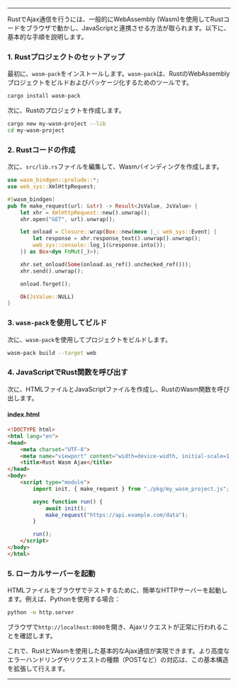 

---

RustでAjax通信を行うには、一般的にWebAssembly (Wasm)を使用してRustコードをブラウザで動かし、JavaScriptと連携させる方法が取られます。以下に、基本的な手順を説明します。

### 1. Rustプロジェクトのセットアップ

最初に、`wasm-pack`をインストールします。`wasm-pack`は、RustのWebAssemblyプロジェクトをビルドおよびパッケージ化するためのツールです。

```bash
cargo install wasm-pack
```

次に、Rustのプロジェクトを作成します。

```bash
cargo new my-wasm-project --lib
cd my-wasm-project
```

### 2. Rustコードの作成

次に、`src/lib.rs`ファイルを編集して、Wasmバインディングを作成します。

```rust
use wasm_bindgen::prelude::*;
use web_sys::XmlHttpRequest;

#[wasm_bindgen]
pub fn make_request(url: &str) -> Result<JsValue, JsValue> {
    let xhr = XmlHttpRequest::new().unwrap();
    xhr.open("GET", url).unwrap();

    let onload = Closure::wrap(Box::new(move |_: web_sys::Event| {
        let response = xhr.response_text().unwrap().unwrap();
        web_sys::console::log_1(&response.into());
    }) as Box<dyn FnMut(_)>);

    xhr.set_onload(Some(onload.as_ref().unchecked_ref()));
    xhr.send().unwrap();

    onload.forget();

    Ok(JsValue::NULL)
}
```

### 3. `wasm-pack`を使用してビルド

次に、`wasm-pack`を使用してプロジェクトをビルドします。

```bash
wasm-pack build --target web
```

### 4. JavaScriptでRust関数を呼び出す

次に、HTMLファイルとJavaScriptファイルを作成し、RustのWasm関数を呼び出します。

#### index.html

```html
<!DOCTYPE html>
<html lang="en">
<head>
    <meta charset="UTF-8">
    <meta name="viewport" content="width=device-width, initial-scale=1.0">
    <title>Rust Wasm Ajax</title>
</head>
<body>
    <script type="module">
        import init, { make_request } from "./pkg/my_wasm_project.js";

        async function run() {
            await init();
            make_request("https://api.example.com/data");
        }

        run();
    </script>
</body>
</html>
```

### 5. ローカルサーバーを起動

HTMLファイルをブラウザでテストするために、簡単なHTTPサーバーを起動します。例えば、Pythonを使用する場合：

```bash
python -m http.server
```

ブラウザで`http://localhost:8000`を開き、Ajaxリクエストが正常に行われることを確認します。

これで、RustとWasmを使用した基本的なAjax通信が実現できます。より高度なエラーハンドリングやリクエストの種類（POSTなど）の対応は、この基本構造を拡張して行えます。

---
